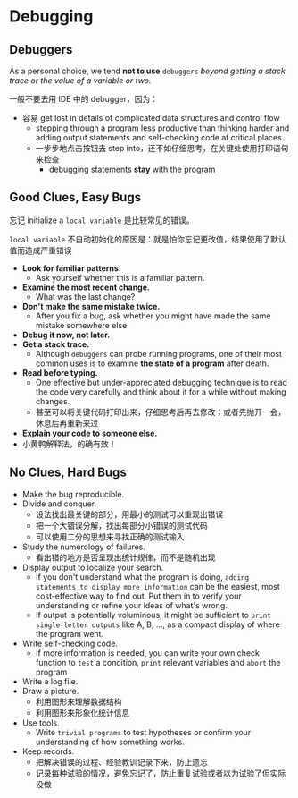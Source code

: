 # Debugging

## Debuggers

As a personal choice, we tend **not to use** `debuggers` *beyond getting a stack trace or the value of a variable or two.*

一般不要去用 IDE 中的 debugger，因为：

- 容易 get lost in details of complicated data structures and control flow
  - stepping through a program less productive than thinking harder and adding output statements and self-checking code at critical places.
  - 一步步地点击按钮去 step into，还不如仔细思考，在关键处使用打印语句来检查
    - debugging statements **stay** with the program

## Good Clues, Easy Bugs

忘记 initialize a `local variable` 是比较常见的错误。

`local variable` 不自动初始化的原因是：就是怕你忘记更改值，结果使用了默认值而造成严重错误

- **Look for familiar patterns.** 
  - Ask yourself whether this is a familiar pattern.
- **Examine the most recent change.**
  - What was the last change?
- **Don't make the same mistake twice.**
  - After you fix a bug, ask whether you might have made the same mistake somewhere else.
- **Debug it now, not later.**
- **Get a stack trace.** 
  - Although `debuggers` can probe running programs, one of their most common uses is to examine **the state of a program** after death.
- **Read before typing.** 
  - One effective but under-appreciated debugging technique is to read the code very carefully and think about it for a while without making changes.
  - 甚至可以将关键代码打印出来，仔细思考后再去修改；或者先抛开一会，休息后再重新来过
-  **Explain your code to someone else.** 
  - 小黄鸭解释法，的确有效！

## No Clues, Hard Bugs

- Make the bug reproducible.
- Divide and conquer.
  - 设法找出最关键的部分，用最小的测试可以重现出错误
  - 把一个大错误分解，找出每部分小错误的测试代码
  - 可以使用二分的思想来寻找正确的测试输入
- Study the numerology of failures.
  - 看出错的地方是否呈现出统计规律，而不是随机出现
- Display output to localize your search. 
  - If you don't understand what the program is doing, `adding statements to display more information` can be the easiest, most cost-effective way to find out. Put them in to verify your understanding or refine your ideas of what's wrong.
  - If output is potentially voluminous, it might be sufficient to `print single-letter outputs` like A, B, ..., as a compact display of where the program went.
- Write self-checking code.
  - If more information is needed, you can write your own check function to `test` a condition, `print` relevant variables and `abort` the program
- Write a log file.
- Draw a picture.
  - 利用图形来理解数据结构
  - 利用图形来形象化统计信息
- Use tools.
  - Write `trivial programs` to test hypotheses or confirm your understanding of how something works.
- Keep records.
  - 把解决错误的过程、经验教训记录下来，防止遗忘
  - 记录每种试验的情况，避免忘记了，防止重复试验或者以为试验了但实际没做
